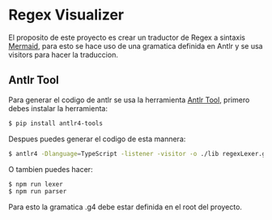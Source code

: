 # Regex Visualizer
El proposito de este proyecto es crear un traductor de Regex a sintaxis [Mermaid](https://mermaid.js.org/),
para esto se hace uso de una gramatica definida en Antlr y se usa visitors para 
hacer la traduccion.

## Antlr Tool
Para generar el codigo de antlr se usa la herramienta [Antlr Tool](https://github.com/antlr/antlr4-tools), primero debes instalar la herramienta:

```bash
$ pip install antlr4-tools
```
Despues puedes generar el codigo de esta mannera:

```bash
$ antlr4 -Dlanguage=TypeScript -listener -visitor -o ./lib regexLexer.g4
```
O tambien puedes hacer:

```bash
$ npm run lexer
$ npm run parser
```
Para esto la gramatica .g4 debe estar definida en el root del proyecto.




